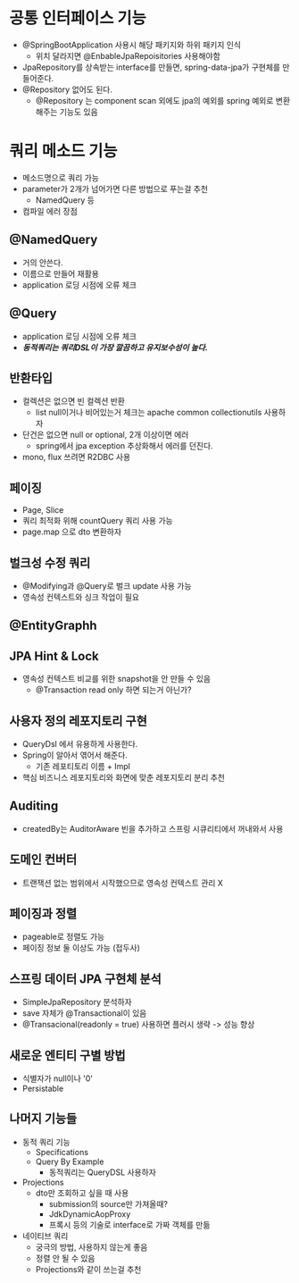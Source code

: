 # 공통 인터페이스 기능
- @SpringBootApplication 사용시 해당 패키지와 하위 패키지 인식
  - 위치 달라지면 @EnbableJpaRepoisitories 사용해야함
- JpaRepository를 상속받는 interface를 만들면, spring-data-jpa가 구현체를 만들어준다.
- @Repository 없어도 된다.
    - @Repository 는 component scan 외에도 jpa의 예외를 spring 예외로 변환해주는 기능도 있음
    
# 쿼리 메소드 기능
- 메소드명으로 쿼리 가능
- parameter가 2개가 넘어가면 다른 방법으로 푸는걸 추천
    - NamedQuery 등
- 컴파일 에러 장점

## @NamedQuery
- 거의 안쓴다.
- 이름으로 만들어 재활용
- application 로딩 시점에 오류 체크

## @Query
- application 로딩 시점에 오류 체크
- ***동적쿼리는 쿼리DSL이 가장 깔끔하고 유지보수성이 높다.***

## 반환타입
- 컬렉션은 없으면 빈 컬렉션 반환
  - list null이거나 비어있는거 체크는 apache common collectionutils 사용하자
- 단건은 없으면 null or optional, 2개 이상이면 에러
  - spring에서 jpa exception 추상화해서 에러를 던진다.
- mono, flux 쓰려면  R2DBC 사용

## 페이징
- Page, Slice
- 쿼리 최적화 위해 countQuery 쿼리 사용 가능
- page.map 으로 dto 변환하자

## 벌크성 수정 쿼리
- @Modifying과 @Query로 벌크 update 사용 가능
- 영속성 컨텍스트와 싱크 작업이 필요

## @EntityGraphh

## JPA Hint & Lock
- 영속성 컨텍스트 비교를 위한 snapshot을 안 만들 수 있음
  - @Transaction read only 하면 되는거 아닌가?

## 사용자 정의 레포지토리 구현
- QueryDsl 에서 유용하게 사용한다.
- Spring이 알아서 엮어서 해준다.
  - 기존 레포티토리 이름 + Impl
- 핵심 비즈니스 레포지토리와 화면에 맞춘 레포지토리 분리 추천

## Auditing
- createdBy는 AuditorAware 빈을 추가하고 스프링 시큐리티에서 꺼내와서 사용

## 도메인 컨버터
- 트랜잭션 없는 범위에서 시작했으므로 영속성 컨텍스트 관리 X

## 페이징과 정렬
- pageable로 정렬도 가능
- 페이징 정보 둘 이상도 가능 (접두사)

## 스프링 데이터 JPA 구현체 분석
- SimpleJpaRepository 분석하자
- save 자체가 @Transactional이 있음
- @Transacional(readonly = true) 사용하면 플러시 생략 -> 성능 향상

## 새로운 엔티티 구별 방법
- 식별자가 null이나 '0'
- Persistable

## 나머지 기능들
- 동적 쿼리 기능
  - Specifications
  - Query By Example
    - 동적쿼리는 QueryDSL 사용하자
- Projections
  - dto만 조회하고 싶을 때 사용
    - submission의 source만 가져올때?
    - JdkDynamicAopProxy
    - 프록시 등의 기술로 interface로 가짜 객체를 만듦
- 네이티브 쿼리
  - 궁극의 방법, 사용하지 않는게 좋음
  - 정렬 안 될 수 있음
  - Projections와 같이 쓰는걸 추천
